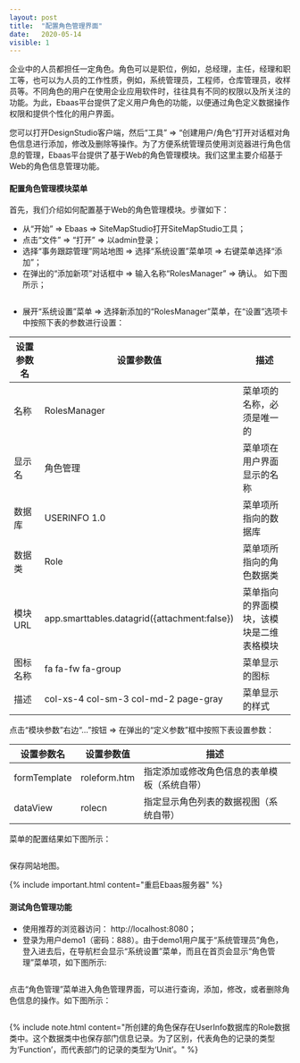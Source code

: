 ```yaml
---
layout: post
title:  "配置角色管理界面"
date:   2020-05-14
visible: 1
---
```


企业中的人员都担任一定角色。角色可以是职位，例如，总经理，主任，经理和职工等，也可以为人员的工作性质，例如，系统管理员，工程师，仓库管理员，收样员等。不同角色的用户在使用企业应用软件时，往往具有不同的权限以及所关注的功能。为此，Ebaas平台提供了定义用户角色的功能，以便通过角色定义数据操作权限和提供个性化的用户界面。

您可以打开DesignStudio客户端，然后“工具” => “创建用户/角色”打开对话框对角色信息进行添加，修改及删除等操作。为了方便系统管理员使用浏览器进行角色信息的管理，Ebaas平台提供了基于Web的角色管理模块。我们这里主要介绍基于Web的角色信息管理功能。

#### 配置角色管理模块菜单

首先，我们介绍如何配置基于Web的角色管理模块。步骤如下：

* 从“开始” => Ebaas => SiteMapStudio打开SiteMapStudio工具；
* 点击“文件” => “打开” => 以admin登录；
* 选择“事务跟踪管理”网站地图 => 选择“系统设置”菜单项 => 右键菜单选择“添加”；
* 在弹出的“添加新项”对话框中 => 输入名称“RolesManager” => 确认。 如下图所示；

<img src="{{'/assets/img/2018-3-14-创建角色管理菜单.png' | prepend: site.baseurl }}" alt="">

* 展开“系统设置”菜单 => 选择新添加的“RolesManager”菜单，在“设置”选项卡中按照下表的参数进行设置：

| 设置参数名 | 设置参数值 | 描述 |
|-------|--------|---------|
| 名称 | RolesManager | 菜单项的名称，必须是唯一的 |
| 显示名 | 角色管理 | 菜单项在用户界面显示的名称 |
| 数据库 | USERINFO 1.0 | 菜单项所指向的数据库 |
| 数据类 | Role | 菜单项所指向的角色数据类 |
| 模块URL | app.smarttables.datagrid({attachment:false}) | 菜单指向的界面模块，该模块是二维表格模块 |
| 图标名称 | fa fa-fw fa-group | 菜单显示的图标 |
| 描述 | col-xs-4 col-sm-3 col-md-2 page-gray | 菜单显示的样式 |

点击“模块参数”右边“...”按钮 => 在弹出的“定义参数”框中按照下表设置参数：

| 设置参数名 | 设置参数值 | 描述 |
|-------|--------|---------|
| formTemplate | roleform.htm | 指定添加或修改角色信息的表单模板（系统自带） |
| dataView | rolecn | 指定显示角色列表的数据视图（系统自带） |

菜单的配置结果如下图所示：

<img src="{{'/assets/img/2018-3-14-配置角色管理菜单.png' | prepend: site.baseurl }}" alt="">

保存网站地图。

{% include important.html content="重启Ebaas服务器" %}

#### 测试角色管理功能

* 使用推荐的浏览器访问： http://localhost:8080；
* 登录为用户demo1（密码：888）。由于demo1用户属于“系统管理员”角色，登入进去后，在导航栏会显示“系统设置”菜单，而且在首页会显示“角色管理”菜单项，如下图所示:

<img src="{{'/assets/img/2018-3-14-测试角色管理菜单.png' | prepend: site.baseurl }}" alt="">

点击“角色管理”菜单进入角色管理界面，可以进行查询，添加，修改，或者删除角色信息的操作。如下图所示：

<img src="{{'/assets/img/2018-3-14-使用角色管理菜单.png' | prepend: site.baseurl }}" alt="">

{% include note.html content="所创建的角色保存在UserInfo数据库的Role数据类中。这个数据类中也保存部门信息记录。为了区别，代表角色的记录的类型为‘Function’，而代表部门的记录的类型为‘Unit’。" %}




